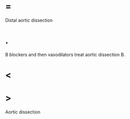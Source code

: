 # =

Distal aortic dissection

# .

B blockers and then vasodilators treat aortic dissection B.

# <

# >

Aortic dissection
